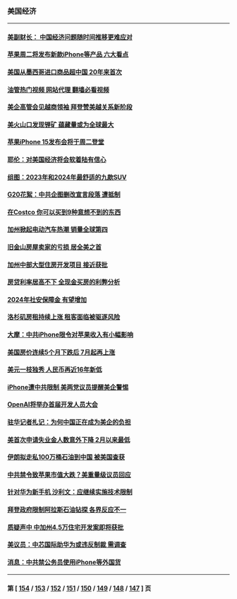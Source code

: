 ### 美国经济
---
#### [美副财长： 中国经济问题随时间推移更难应对](../../pages/ncid1078158/n14071653.md?09130045) 
#### [苹果周二将发布新款iPhone等产品 六大看点](../../pages/ncid1078158/n14071655.md?09130045) 
#### [美国从墨西哥进口商品超中国 20年来首次](../../pages/ncid1078158/n14071610.md?09130045) 
#### [油管热门视频 网站代理 翻墙必看视频](http://138.2.39.72:81/youtube.html?epic-marker?09130045)
#### [美企高管会见越商领袖 拜登赞美越关系新阶段](../../pages/ncid1078158/n14071505.md?09130045) 
#### [美火山口发现锂矿 蕴藏量或为全球最大](../../pages/ncid1078158/n14071387.md?09130045) 
#### [苹果iPhone 15发布会将于周二登堂](../../pages/ncid1078158/n14071300.md?09130045) 
#### [耶伦：对美国经济将会软着陆有信心](../../pages/ncid1078158/n14071235.md?09130045) 
#### [组图：2023年和2024年最舒适的九款SUV](../../pages/ncid1078158/n14064487.md?09130045) 
#### [G20花絮：中共企图删改宣言段落 遭抵制](../../pages/ncid1078158/n14070960.md?09130045) 
#### [在Costco 你可以买到9种意想不到的东西](../../pages/ncid1078158/n14066128.md?09130045) 
#### [加州掀起电动汽车热潮 销量全球第四](../../pages/ncid1078158/n14070551.md?09130045) 
#### [旧金山房屋卖家的亏损 居全美之首](../../pages/ncid1078158/n14070393.md?09130045) 
#### [加州中部大型住房开发项目 接近获批](../../pages/ncid1078158/n14070389.md?09130045) 
#### [房贷利率居高不下 全现金买房的利弊分析](../../pages/ncid1078158/n14070352.md?09130045) 
#### [2024年社安保障金 有望增加](../../pages/ncid1078158/n14070287.md?09130045) 
#### [洛杉矶房租持续上涨 租客面临被驱逐风险](../../pages/ncid1078158/n14070129.md?09130045) 
#### [大摩：中共iPhone限令对苹果收入有小幅影响](../../pages/ncid1078158/n14069821.md?09130045) 
#### [美国房价连续5个月下跌后 7月起再上涨](../../pages/ncid1078158/n14069904.md?09130045) 
#### [美元一枝独秀 人民币再近16年新低](../../pages/ncid1078158/n14069691.md?09130045) 
#### [iPhone遭中共限制 美两党议员提醒美企警惕](../../pages/ncid1078158/n14069525.md?09130045) 
#### [OpenAI将举办首届开发人员大会](../../pages/ncid1078158/n14069299.md?09130045) 
#### [驻华记者札记：为何中国正在成为美企的负担](../../pages/ncid1078158/n14069113.md?09130045) 
#### [美首次申请失业金人数意外下降 2月以来最低](../../pages/ncid1078158/n14069002.md?09130045) 
#### [伊朗拟走私100万桶石油到中国 被美国查获](../../pages/ncid1078158/n14069092.md?09130045) 
#### [中共禁令致苹果市值大跌？美重量级议员回应](../../pages/ncid1078158/n14069017.md?09130045) 
#### [针对华为新手机 沙利文：应继续实施技术限制](../../pages/ncid1078158/n14068740.md?09130045) 
#### [拜登政府限制阿拉斯石油钻探 各界反应不一](../../pages/ncid1078158/n14068590.md?09130045) 
#### [质疑声中 中加州4.5万住宅开发案即将获批](../../pages/ncid1078158/n14068394.md?09130045) 
#### [美议员：中芯国际助华为或违反制裁 需调查](../../pages/ncid1078158/n14068241.md?09130045) 
#### [消息：中共禁公务员使用iPhone等外国货](../../pages/ncid1078158/n14068221.md?09130045) 

---
#### 第 [ [154](./154.md?09130045) / [153](./153.md?09130045) / [152](./152.md?09130045) / [151](./151.md?09130045) / [150](./150.md?09130045) / [149](./149.md?09130045) / [148](./148.md?09130045) / [147](./147.md?09130045) ] 页
